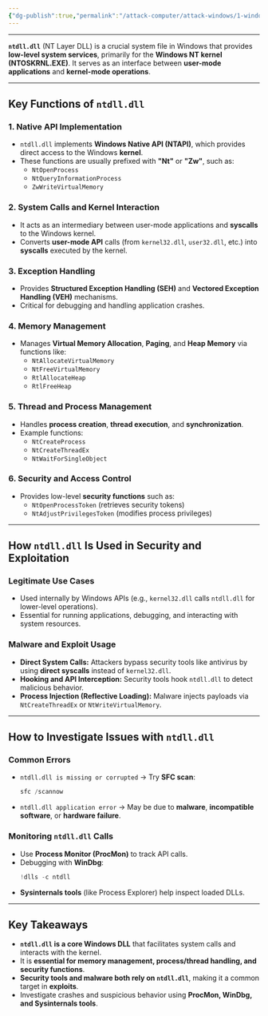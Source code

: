 ```yaml
---
{"dg-publish":true,"permalink":"/attack-computer/attack-windows/1-windows-basic/4a-ntdll-dll-overview-and-functionality/","noteIcon":"","created":"2025-04-15T14:11:19.615-04:00"}
---
```






















---

**`ntdll.dll`** (NT Layer DLL) is a crucial system file in Windows that provides **low-level system services**, primarily for the **Windows NT kernel (NTOSKRNL.EXE)**. It serves as an interface between **user-mode applications** and **kernel-mode operations**.

---

## **Key Functions of `ntdll.dll`**
### **1. Native API Implementation**
- `ntdll.dll` implements **Windows Native API (NTAPI)**, which provides direct access to the Windows **kernel**.
- These functions are usually prefixed with **"Nt"** or **"Zw"**, such as:
  - `NtOpenProcess`
  - `NtQueryInformationProcess`
  - `ZwWriteVirtualMemory`
  
### **2. System Calls and Kernel Interaction**
- It acts as an intermediary between user-mode applications and **syscalls** to the Windows kernel.
- Converts **user-mode API** calls (from `kernel32.dll`, `user32.dll`, etc.) into **syscalls** executed by the kernel.

### **3. Exception Handling**
- Provides **Structured Exception Handling (SEH)** and **Vectored Exception Handling (VEH)** mechanisms.
- Critical for debugging and handling application crashes.

### **4. Memory Management**
- Manages **Virtual Memory Allocation**, **Paging**, and **Heap Memory** via functions like:
  - `NtAllocateVirtualMemory`
  - `NtFreeVirtualMemory`
  - `RtlAllocateHeap`
  - `RtlFreeHeap`

### **5. Thread and Process Management**
- Handles **process creation**, **thread execution**, and **synchronization**.
- Example functions:
  - `NtCreateProcess`
  - `NtCreateThreadEx`
  - `NtWaitForSingleObject`

### **6. Security and Access Control**
- Provides low-level **security functions** such as:
  - `NtOpenProcessToken` (retrieves security tokens)
  - `NtAdjustPrivilegesToken` (modifies process privileges)

---

## **How `ntdll.dll` Is Used in Security and Exploitation**
### **Legitimate Use Cases**
- Used internally by Windows APIs (e.g., `kernel32.dll` calls `ntdll.dll` for lower-level operations).
- Essential for running applications, debugging, and interacting with system resources.

### **Malware and Exploit Usage**
- **Direct System Calls:** Attackers bypass security tools like antivirus by using **direct syscalls** instead of `kernel32.dll`.
- **Hooking and API Interception:** Security tools hook `ntdll.dll` to detect malicious behavior.
- **Process Injection (Reflective Loading):** Malware injects payloads via `NtCreateThreadEx` or `NtWriteVirtualMemory`.

---

## **How to Investigate Issues with `ntdll.dll`**
### **Common Errors**
- `ntdll.dll is missing or corrupted` → Try **SFC scan**:  
  ```powershell
  sfc /scannow
  ```
- `ntdll.dll application error` → May be due to **malware**, **incompatible software**, or **hardware failure**.

### **Monitoring `ntdll.dll` Calls**
- Use **Process Monitor (ProcMon)** to track API calls.
- Debugging with **WinDbg**:  
  ```powershell
  !dlls -c ntdll
  ```
- **Sysinternals tools** (like Process Explorer) help inspect loaded DLLs.

---

## **Key Takeaways**
- **`ntdll.dll` is a core Windows DLL** that facilitates system calls and interacts with the kernel.
- It is **essential for memory management, process/thread handling, and security functions**.
- **Security tools and malware both rely on `ntdll.dll`**, making it a common target in **exploits**.
- Investigate crashes and suspicious behavior using **ProcMon, WinDbg, and Sysinternals tools**.
